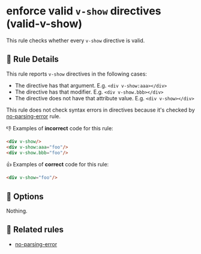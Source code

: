 # enforce valid `v-show` directives (valid-v-show)

This rule checks whether every `v-show` directive is valid.

## :book: Rule Details

This rule reports `v-show` directives in the following cases:

- The directive has that argument. E.g. `<div v-show:aaa></div>`
- The directive has that modifier. E.g. `<div v-show.bbb></div>`
- The directive does not have that attribute value. E.g. `<div v-show></div>`

This rule does not check syntax errors in directives because it's checked by [no-parsing-error] rule.

:-1: Examples of **incorrect** code for this rule:

```html
<div v-show/>
<div v-show:aaa="foo"/>
<div v-show.bbb="foo"/>
```

:+1: Examples of **correct** code for this rule:

```html
<div v-show="foo"/>
```

## :wrench: Options

Nothing.

## :couple: Related rules

- [no-parsing-error]


[no-parsing-error]: no-parsing-error.md
